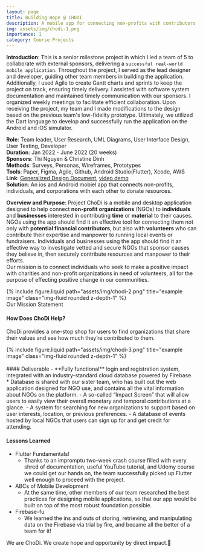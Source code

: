 ```yaml
---
layout: page
title: Building Hope @ CHODI
description: A mobile app for connecting non-profits with contributors
img: assets/img/chodi-1.png
importance: 1
category: Course Projects
---
```

**Introduction**: This is a senior milestone project in which I led a team of 5 to collaborate with external sponsors, delivering a `successful real-world mobile application`. Throughout the project, I served as the lead designer and developer, guiding other team members in building the application. Additionally, I used Agile to create Gantt charts and sprints to keep the project on track, ensuring timely delivery. I assisted with software system documentation and maintained timely communication with our sponsors. I organized weekly meetings to facilitate efficient collaboration. Upon receiving the project, my team and I made modifications to the design based on the previous team's low-fidelity prototype. Ultimately, we utilized the Dart language to develop and successfully run the application on the Android and iOS simulator.

**Role**: Team leader, User Research, UML Diagrams, User Interface Design, User Testing, Developer
<br>**Duration**: Jan 2022 - June 2022 (20 weeks)
<br>**Sponsors**: Thi Nguyen & Christine Dinh
<br>**Methods**: Surveys, Personas, Wireframes, Prototypes  
**Tools**: Paper, Figma, Agile, Github, Android Studio(Flutter), Xcode, AWS
<br>**Link**: [Generalized Design Document](https://drive.google.com/file/d/1BZJljvzQfridAhz0hg3hogiDDP8UfPud/view?usp=sharing), [video demo](https://youtu.be/9nQ2TJmYZyQ)  
**Solution**: An ios and Android mobiel app that connects non-profits, individuals, and corporations with each other to donate resources.

**Overview and Purpose**:
Project ChoDi is a mobile and desktop application designed to help connect **non-profit organizations** (NGOs) to **individuals** and **businesses** interested in contributing **time** or **material** to their causes. NGOs using the app should find it an effective tool for connecting them not only with **potential financial contributors**, but also with **volunteers** who can contribute their expertise and manpower to running local events or fundraisers. Individuals and businesses using the app should find it an effective way to investigate vetted and secure NGOs that sponsor causes they believe in, then securely contribute resources and manpower to their efforts.  
Our mission is to connect individuals who seek to make a positive impact with charities and non-profit organizations in need of volunteers, all for the purpose of effecting positive change in our communities.

<div class="row">
    <div class="col-sm mt-3 mt-md-0">
        {% include figure.liquid path="assets/img/chodi-2.png" title="example image" class="img-fluid rounded z-depth-1" %}
    </div>
</div>
<div class="caption">
    Our Mission Statement
</div>

#### How Does ChoDi Help?

ChoDi provides a one-stop shop for users to find organizations that share their values and see how much they’re contributed to them.

<div class="row">
    <div class="col-sm mt-3 mt-md-0">
        {% include figure.liquid path="assets/img/chodi-3.png" title="example image" class="img-fluid rounded z-depth-1" %}
    </div>
</div>

<br>
#### Deliverable
- **Fully functional** login and registration system, integrated with an industry-standard cloud database powered by Firebase.
  * Database is shared with our sister team, who has built out the web application designed for NGO use, and contains all the vital information about NGOs on the platform.
- A so-called “Impact Screen” that will allow users to easily view their overall monetary and temporal contributions at a glance.
- A system for searching for new organizations to support based on user interests, location, or previous preferences.
- A database of events hosted by local NGOs that users can sign up for and get credit for attending.

#### Lessons Learned

- Flutter Fundamentals!
  - Thanks to an impromptu two-week crash course filled with every shred of documentation, useful YouTube tutorial, and Udemy course we could get our hands on, the team successfully picked up Flutter well enough to proceed with the project.
- ABCs of Mobile Development
  - At the same time, other members of our team researched the best practices for designing mobile applications, so that our app would be built on top of the most robust foundation possible.
- Firebase-fu
  - We learned the ins and outs of storing, retrieving, and manipulating data on the Firebase via trial by fire, and became all the better of a team for it!

We are ChoDi. We create hope and opportunity by direct impact.:rainbow:
